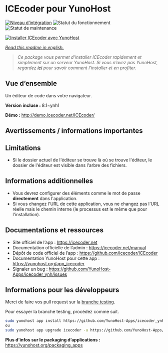 <!--
N.B.: This README was automatically generated by https://github.com/YunoHost/apps/tree/master/tools/README-generator
It shall NOT be edited by hand.
-->

# ICEcoder pour YunoHost

[![Niveau d’intégration](https://dash.yunohost.org/integration/icecoder.svg)](https://dash.yunohost.org/appci/app/icecoder) ![Statut du fonctionnement](https://ci-apps.yunohost.org/ci/badges/icecoder.status.svg) ![Statut de maintenance](https://ci-apps.yunohost.org/ci/badges/icecoder.maintain.svg)

[![Installer ICEcoder avec YunoHost](https://install-app.yunohost.org/install-with-yunohost.svg)](https://install-app.yunohost.org/?app=icecoder)

*[Read this readme in english.](./README.md)*

> *Ce package vous permet d’installer ICEcoder rapidement et simplement sur un serveur YunoHost.
Si vous n’avez pas YunoHost, regardez [ici](https://yunohost.org/#/install) pour savoir comment l’installer et en profiter.*

## Vue d’ensemble

Un éditeur de code dans votre navigateur.


**Version incluse :** 8.1~ynh1

**Démo :** http://demo.icecoder.net/ICEcoder/
## Avertissements / informations importantes

## Limitations

* Si le dossier actuel de l'éditeur se trouve là où se trouve l'éditeur, le dossier de l'éditeur est visible dans l'arbre des fichiers.

## Informations additionnelles

* Vous devrez configurer des éléments comme le mot de passe **directement** dans l'application.
* Si vous changez l'URL de cette application, vous ne changez pas l'URL réelle mais le chemin interne (le processus est le même que pour l'installation).

## Documentations et ressources

* Site officiel de l’app : <https://icecoder.net>
* Documentation officielle de l’admin : <https://icecoder.net/manual>
* Dépôt de code officiel de l’app : <https://github.com/icecoder/ICEcoder>
* Documentation YunoHost pour cette app : <https://yunohost.org/app_icecoder>
* Signaler un bug : <https://github.com/YunoHost-Apps/icecoder_ynh/issues>

## Informations pour les développeurs

Merci de faire vos pull request sur la [branche testing](https://github.com/YunoHost-Apps/icecoder_ynh/tree/testing).

Pour essayer la branche testing, procédez comme suit.

``` bash
sudo yunohost app install https://github.com/YunoHost-Apps/icecoder_ynh/tree/testing --debug
ou
sudo yunohost app upgrade icecoder -u https://github.com/YunoHost-Apps/icecoder_ynh/tree/testing --debug
```

**Plus d’infos sur le packaging d’applications :** <https://yunohost.org/packaging_apps>
